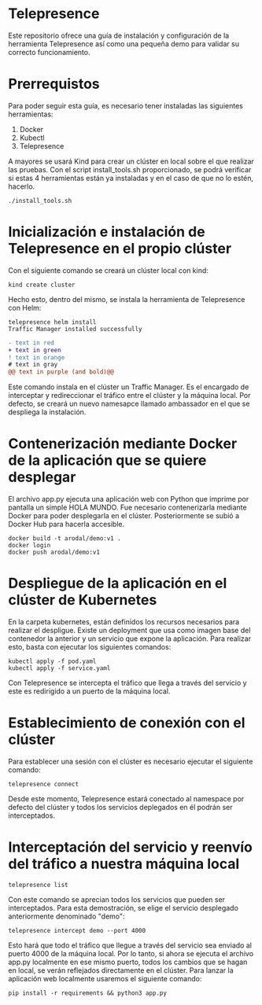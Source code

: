 # Telepresence
Este repositorio ofrece una guía de instalación y configuración de la herramienta Telepresence así como una pequeña demo para validar su correcto funcionamiento.

# Prerrequistos
Para poder seguir esta guía, es necesario tener instaladas las siguientes herramientas:
1. Docker
2. Kubectl
3. Telepresence

A mayores se usará Kind para crear un clúster en local sobre el que realizar las pruebas. Con el script install_tools.sh proporcionado, se podrá verificar si estas 4 herramientas están ya instaladas y en el caso de que no lo estén, hacerlo.
```
./install_tools.sh
```

# Inicialización e instalación de Telepresence en el propio clúster 
Con el siguiente comando se creará un clúster local con kind:
```
kind create cluster
```
Hecho esto, dentro del mismo, se instala la herramienta de Telepresence con Helm:
```
telepresence helm install
Traffic Manager installed successfully
```
```diff
- text in red
+ text in green
! text in orange
# text in gray
@@ text in purple (and bold)@@
```
Este comando instala en el clúster un Traffic Manager. Es el encargado de interceptar y redireccionar el tráfico entre el clúster y la máquina local. Por defecto, se creará un nuevo namesapce llamado ambassador en el que se despliega la instalación.

# Contenerización mediante Docker de la aplicación que se quiere desplegar
El archivo app.py ejecuta una aplicación web con Python que imprime por pantalla un simple HOLA MUNDO. Fue necesario contenerizarla mediante Docker para poder desplegarla en el clúster. Posteriormente se subió a Docker Hub para hacerla accesible.
```
docker build -t arodal/demo:v1 .
docker login
docker push arodal/demo:v1
```
# Despliegue de la aplicación en el clúster de Kubernetes
En la carpeta kubernetes, están definidos los recursos necesarios para realizar el despligue. Existe un deployment que usa como imagen base del contenedor la anterior y un servicio que expone la aplicación. Para realizar esto, basta con ejecutar los siguientes comandos:
```
kubectl apply -f pod.yaml
kubectl apply -f service.yaml
```
Con Telepresence se intercepta el tráfico que llega a través del servicio y este es redirigido a un puerto de la máquina local.

# Establecimiento de conexión con el clúster
Para establecer una sesión con el clúster es necesario ejecutar el siguiente comando:
```
telepresence connect
```
Desde este momento, Telepresence estará conectado al namespace por defecto del clúster y todos los servicios deplegados en él podrán ser interceptados.

# Interceptación del servicio y reenvío del tráfico a nuestra máquina local
```
telepresence list
```
Con este comando se aprecian todos los servicios que pueden ser interceptados. Para esta demostración, se elige el servicio desplegado anteriormente denominado "demo":
```
telepresence intercept demo --port 4000
```
Esto hará que todo el tráfico que llegue a través del servicio sea enviado al puerto 4000 de la máquina local. Por lo tanto, si ahora se ejecuta el archivo app.py localmente en ese mismo puerto, todos los cambios que se hagan en local, se verán reflejados directamente en el clúster. Para lanzar la aplicación web localmente usaremos el siguiente comando:
```
pip install -r requirements && python3 app.py
```
